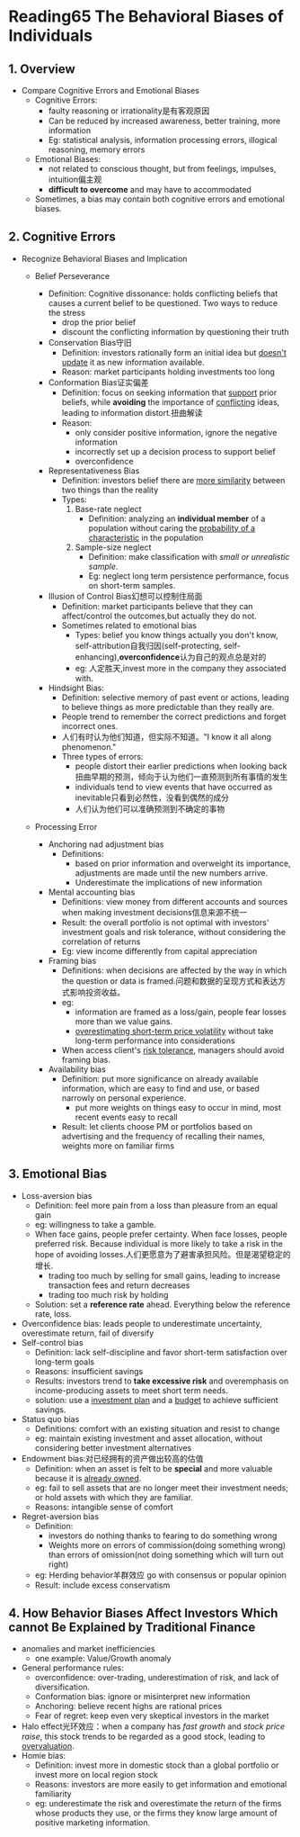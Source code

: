 # Reading65 The Behavioral Biases of Individuals

## 1. Overview

- Compare Cognitive Errors and Emotional Biases
  - Cognitive Errors: 
    - faulty reasoning or irrationality是有客观原因
    - Can be reduced by increased awareness, better training, more information
    - Eg: statistical analysis, information processing errors, illogical reasoning, memory errors
  - Emotional Biases: 
    - not related to conscious thought, but from feelings, impulses, intuition偏主观
    - **difficult to overcome** and may have to accommodated
  - Sometimes, a bias may contain both cognitive errors and emotional biases.

## 2. Cognitive Errors

- Recognize Behavioral Biases and Implication
  - Belief Perseverance
    - Definition: Cognitive dissonance: holds conflicting beliefs that causes a current belief to be questioned. Two ways to reduce the stress
      - drop the prior belief
      - discount the conflicting information by questioning their truth
    - Conservation Bias守旧
      - Definition: investors rationally form an initial idea but <u>doesn't update</u> it as new information available.
      - Reason: market participants holding investments too long
    - Conformation Bias证实偏差
      - Definition: focus on seeking information that <u>support</u> prior beliefs, while **avoiding** the importance of <u>conflicting</u> ideas, leading to information distort.扭曲解读
      - Reason: 
        - only consider positive information, ignore the negative information
        - incorrectly set up a decision process to support belief
        - overconfidence
    - Representativeness Bias
      - Definition: investors belief there are <u>more similarity</u> between two things than the reality
      - Types:
        1. Base-rate neglect
           - Definition: analyzing an **individual member** of a population without caring the <u>probability of a characteristic</u> in the population
        2. Sample-size neglect
           - Definition: make classification with *small or unrealistic sample*.
           - Eg: neglect long term persistence performance, focus on short-term samples.
    - Illusion of Control Bias幻想可以控制住局面
      - Definition: market participants believe that they can affect/control the outcomes,but actually they do not.
      - Sometimes related to emotional bias
        - Types: belief you know things actually you don't know, self-attribution自我归因(self-protecting, self-enhancing),**overconfidence**认为自己的观点总是对的
        - eg: 人定胜天,invest more in the company they associated with.
    - Hindsight Bias:
      - Definition: selective memory of past event or actions, leading to believe things as more predictable than they really are.
      - People trend to remember the correct predictions and forget incorrect ones.
      - 人们有时认为他们知道，但实际不知道。"I know it all along phenomenon."
      - Three types of errors:
        - people distort their earlier predictions when looking back扭曲早期的预测，倾向于认为他们一直预测到所有事情的发生
        - individuals tend to view events that have occurred as inevitable只看到必然性，没看到偶然的成分
        - 人们认为他们可以准确预测到不确定的事物

  - Processing Error
    - Anchoring nad adjustment bias
      - Definitions:
        - based on prior information and overweight its importance, adjustments are made until the new numbers arrive.
        - Underestimate the implications of new information
    - Mental accounting bias
      - Definitions: view money from different accounts and sources when making investment decisions信息来源不统一
      - Result: the overall portfolio is not optimal with investors' investment goals and risk tolerance, without considering the correlation of returns
      - Eg: view income differently from capital appreciation
    - Framing bias
      - Definitions: when decisions are affected by the way in which the question or data is framed.问题和数据的呈现方式和表达方式影响投资收益。
      - eg: 
        - information are framed as a loss/gain, people fear losses more than we value gains.
        - <u>overestimating short-term price volatility</u> without take long-term performance into considerations
      - When access client's <u>risk tolerance</u>, managers should avoid framing bias. 
    - Availability bias
      - Definition: put more significance on already available information, which are easy to find and use, or based narrowly on personal experience.
        - put more weights on things easy to occur in mind, most recent events easy to recall
      - Result: let clients choose PM or portfolios based on advertising and the frequency of recalling their names, weights more on familiar firms

## 3. Emotional Bias

- Loss-aversion bias
  - Definition: feel more pain from a loss than pleasure from an equal gain
  - eg: willingness to take a gamble.
  - When face gains, people prefer certainty. When face losses, people preferred risk. Because individual is more likely to take a risk in the hope of avoiding losses.人们更愿意为了避害承担风险。但是渴望稳定的增长.
    - trading too much by selling for small gains, leading to increase transaction fees and return decreases
    - trading too much risk by holding 
  - Solution: set a **reference rate** ahead. Everything below the reference rate, loss.
- Overconfidence bias: leads people to underestimate uncertainty, overestimate return, fail of diversify
- Self-control bias
  - Definition: lack self-discipline and favor short-term satisfaction over long-term goals
  - Reasons: insufficient savings
  - Results: investors trend to **take excessive risk** and overemphasis on income-producing assets to meet short term needs.
  - solution: use a <u>investment plan</u> and a <u>budget</u> to achieve sufficient savings.
- Status quo bias
  - Definitions: comfort with an existing situation and resist to change
  - eg: maintain existing investment and asset allocation, without considering better investment alternatives
- Endowment bias:对已经拥有的资产做出较高的估值
  - Definition: when an asset is felt to be **special** and more valuable because it is <u>already owned</u>.
  - eg: fail to sell assets that are no longer meet their investment needs; or hold assets with which they are familiar. 
  - Reasons: intangible sense of comfort
- Regret-aversion bias
  - Definition: 
    - investors do nothing thanks to fearing to do something wrong
    - Weights more on errors of commission(doing something wrong) than errors of omission(not doing something which will turn out right)
  - eg: Herding behavior羊群效应 go with consensus or popular opinion
  - Result: include excess conservatism

## 4. How Behavior Biases Affect Investors Which cannot Be Explained by Traditional Finance

- anomalies and market inefficiencies 
  - one example: Value/Growth anomaly
- General performance rules:
  - overconfidence: over-trading, underestimation of risk, and lack of diversification.
  - Conformation bias: ignore or misinterpret new information 
  - Anchoring: believe recent highs are rational prices
  - Fear of regret: keep even very skeptical investors in the market
- Halo effect光环效应：when a company has *fast growth* and *stock price raise*, this stock trends to be regarded as a good stock, leading to <u>overvaluation</u>.
- Homie bias: 
  - Definition: invest more in domestic stock than a global portfolio or invest more on local region stock
  - Reasons: investors are more easily to get information and emotional familiarity
  - eg: underestimate the risk and overestimate the return of the firms whose products they use, or the firms they know large amount of positive marketing information.

